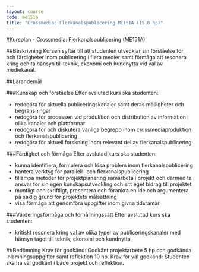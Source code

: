```yaml
---
layout: course
code: me151a
title: "Crossmedia: Flerkanalspublicering ME151A (15.0 hp)"
---
```


#Kursplan - Crossmedia: Flerkanalspublicering (ME151A)

##Beskrivning
Kursen syftar till att studenten utvecklar sin förståelse för och färdigheter inom publicering i flera medier samt förmåga att resonera kring och ta hänsyn till teknik, ekonomi och kundnytta vid val av mediekanal.

##Lärandemål

###Kunskap och förståelse
Efter avslutad kurs ska studenten:
- redogöra för aktuella publiceringskanaler samt deras möjligheter och begränsningar
- redogöra för processen vid produktion och distribution av information i olika kanaler och plattformar
- redogöra för och diskutera vanliga begrepp inom crossmediaproduktion och flerkanalspublicering
- redogöra för aktuell forskning inom relevant del av flerkanalspublicering

###Färdighet och förmåga
Efter avslutad kurs ska studenten:
- kunna identifiera, formulera och lösa problem inom flerkanalspublicering
- hantera verktyg för parallell- och flerkanalspublicering
- tillämpa metoder för projektplanering samarbeta i projekt och därmed ta ansvar för sin egen kunskapsutveckling och sitt eget bidrag till projektet
- muntligt och skriftligt, presentera och förankra en idé och argumentera på saklig grund för projektets målsättning
- visa förmåga att genomföra uppgifter inom givna tidsramar

###Värderingsförmåga och förhållningssätt
Efter avslutad kurs ska studenten:
- kritiskt resonera kring val av olika typer av publiceringskanaler med hänsyn taget till teknik, ekonomi och kundnytta

##Bedömning
Krav för godkänd: Godkänt projektarbete 5 hp och godkända inlämningsuppgifter samt reflektion 10 hp.
Krav för väl godkänd: Studenten ska ha väl godkänt i både projekt och reflektion.
